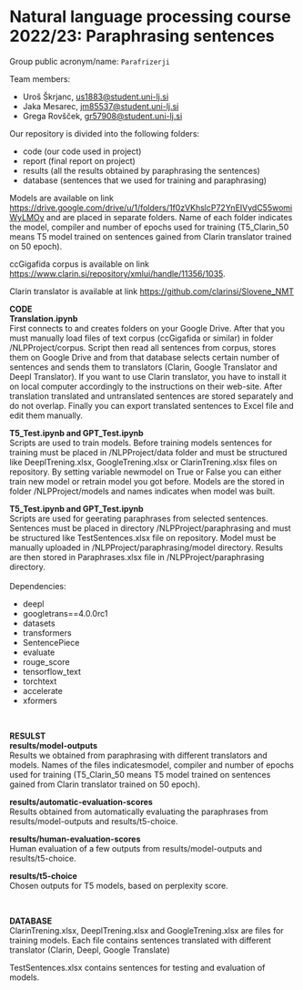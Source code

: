 # Natural language processing course 2022/23: Paraphrasing sentences

Group public acronym/name: `Parafrizerji`

Team members:
 * Uroš Škrjanc, us1883@student.uni-lj.si
 * Jaka Mesarec, jm85537@student.uni-lj.si
 * Grega Rovšček, gr57908@student.uni-lj.si
 
Our repository is divided into the following folders:
- code (our code used in project)
- report (final report on project)
- results (all the results obtained by paraphrasing the sentences)
- database (sentences that we used for training and paraphrasing)

Models are available on link https://drive.google.com/drive/u/1/folders/1f0zVKhslcP72YnEIVydC55womiWyLMOy and are placed in separate folders. Name of each folder indicates the model, compiler and number of epochs used for training (T5_Clarin_50 means T5 model trained on sentences gained from Clarin translator trained on 50 epoch).

ccGigafida corpus is available on link https://www.clarin.si/repository/xmlui/handle/11356/1035. 

Clarin translator is available at link https://github.com/clarinsi/Slovene_NMT


**CODE** <br>
**Translation.ipynb** <br>
First connects to and creates folders on your Google Drive. After that you must manually load files of text corpus (ccGigafida or similar) in folder /NLPProject/corpus. Script then read all sentences from corpus, stores them on Google Drive and from that database selects certain number of sentences and sends them to translators (Clarin, Google Translator and Deepl Translator). If you want to use Clarin translator, you have to install it on local computer accordingly to the instructions on their web-site. After translation translated and untranslated sentences are stored separately and do not overlap. Finally you can export translated sentences to Excel file and edit them manually.

**T5_Test.ipynb and GPT_Test.ipynb** <br>
Scripts are used to train models. Before training models sentences for training must be placed in /NLPProject/data folder and must be structured like DeeplTrening.xlsx, GoogleTrening.xlsx or ClarinTrening.xlsx files on repository. By setting variable newmodel on True or False you can either train new model or retrain model you got before. Models are the stored in folder /NLPProject/models and names indicates when model was built.

**T5_Test.ipynb and GPT_Test.ipynb** <br>
Scripts are used for geerating paraphrases from selected sentences. Sentences must be placed in directory /NLPProject/paraphrasing and must be structured like TestSentences.xlsx file on repository. Model must be manually uploaded in /NLPProject/paraphrasing/model directory. Results are then stored in Paraphrases.xlsx file in /NLPProject/paraphrasing directory.
<br><br>
Dependencies:
- deepl
- googletrans==4.0.0rc1
- datasets
- transformers 
- SentencePiece 
- evaluate
- rouge_score
- tensorflow_text
- torchtext
- accelerate
- xformers

<br>

**RESULST** <br>
**results/model-outputs** <br>
Results we obtained from paraphrasing with different translators and models. Names of the files indicatesmodel, compiler and number of epochs used for training (T5_Clarin_50 means T5 model trained on sentences gained from Clarin translator trained on 50 epoch).

**results/automatic-evaluation-scores** <br>
Results obtained from automatically evaluating the paraphrases from results/model-outputs and results/t5-choice.

**results/human-evaluation-scores** <br>
Human evaluation of a few outputs from results/model-outputs and results/t5-choice.

**results/t5-choice** <br>
Chosen outputs for T5 models, based on perplexity score.

<br>

**DATABASE** <br>
ClarinTrening.xlsx, DeeplTrening.xlsx and GoogleTrening.xlsx are files for training models. Each file contains sentences translated with different translator (Clarin, Deepl, Google Translate) 

TestSentences.xlsx contains sentences for testing and evaluation of models.


